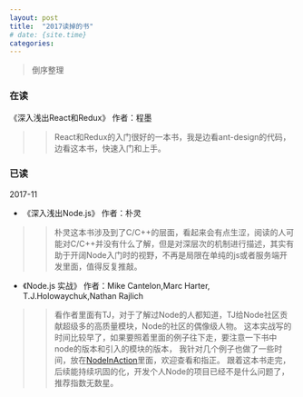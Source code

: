 ```yaml
---
layout: post
title:  "2017读掉的书"
# date: {site.time}
categories: 
---
```

> 倒序整理

### 在读

《深入浅出React和Redux》 作者：程墨

>> React和Redux的入门很好的一本书，我是边看ant-design的代码，边看这本书，快速入门和上手。

### 已读

2017-11 
* 《深入浅出Node.js》 作者：朴灵

>> 朴灵这本书涉及到了C/C++的层面，看起来会有点生涩，阅读的人可能对C/C++并没有什么了解，但是对深层次的机制进行描述，其实有助于开阔Node入门时的视野，不再是局限在单纯的js或者服务端开发里面，值得反复推敲。

* 《Node.js 实战》 作者：Mike Cantelon,Marc Harter, T.J.Holowaychuk,Nathan Rajlich

>> 看作者里面有TJ，对于了解过Node的人都知道，TJ给Node社区贡献超级多的高质量模块，Node的社区的偶像级人物。
这本实战写的时间比较早了，如果要照着里面的例子往下走，要注意一下书中node的版本和引入的模块的版本，
我针对几个例子也做了一些时间，放在[NodeInAction](https://github.com/Myu1533/NodeInAction.git)里面，欢迎查看和指正。
跟着这本书走完，后续能持续巩固的化，开发个人Node的项目已经不是什么问题了，推荐指数无数星。

